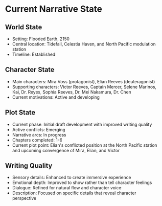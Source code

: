 # Current Narrative State
## World State
- Setting: Flooded Earth, 2150
- Central location: Tidefall, Celestia Haven, and North Pacific modulation station
- Timeline: Established
## Character State
- Main characters: Mira Voss (protagonist), Elian Reeves (deuteragonist)
- Supporting characters: Victor Reeves, Captain Mercer, Selene Marinos, Kai, Dr. Reyes, Sophia Reeves, Dr. Mei Nakamura, Dr. Chen
- Current motivations: Active and developing
## Plot State
- Current phase: Initial draft development with improved writing quality
- Active conflicts: Emerging
- Narrative arcs: In progress
- Chapters completed: 1-6
- Current plot point: Elian's conflicted position at the North Pacific station and upcoming convergence of Mira, Elian, and Victor
## Writing Quality
- Sensory details: Enhanced to create immersive experience
- Emotional depth: Improved to show rather than tell character feelings
- Dialogue: Refined for natural flow and character voice
- Description: Focused on specific details that reveal character perspective
